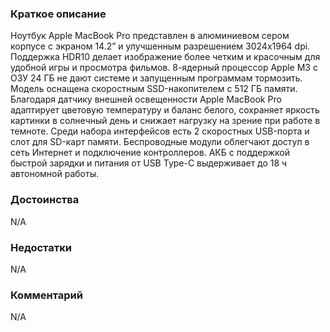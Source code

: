 ### **Краткое описание**
Ноутбук Apple MacBook Pro представлен в алюминиевом сером корпусе с экраном 14.2” и улучшенным разрешением 3024x1964 dpi. Поддержка HDR10 делает изображение более четким и красочным для удобной игры и просмотра фильмов. 8-ядерный процессор Apple M3 с ОЗУ 24 ГБ не дают системе и запущенным программам тормозить. Модель оснащена скоростным SSD-накопителем с 512 ГБ памяти.  Благодаря датчику внешней освещенности Apple MacBook Pro адаптирует цветовую температуру и баланс белого, сохраняет яркость картинки в солнечный день и снижает нагрузку на зрение при работе в темноте. Среди набора интерфейсов есть 2 скоростных USB-порта и слот для SD-карт памяти. Беспроводные модули облегчают доступ в сеть Интернет и подключение контроллеров. АКБ с поддержкой быстрой зарядки и питания от USB Type-C выдерживает до 18 ч автономной работы.

### **Достоинства**
N/A

### **Недостатки**
N/A

### **Комментарий**
N/A
